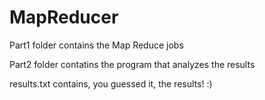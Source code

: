 # MapReducer

Part1 folder contains the Map Reduce jobs

Part2 folder contatins the program that analyzes the results

results.txt contains, you guessed it, the results! :)
